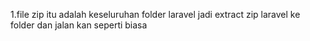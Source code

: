 1.file zip itu adalah keseluruhan folder laravel jadi extract zip laravel ke folder dan jalan kan seperti biasa



